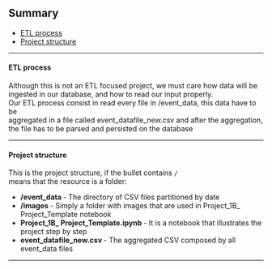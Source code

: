 ## Summary
* [ETL process](#ETL-process)
* [Project structure](#Project-structure)

--------------------------------------------

#### ETL process

Although this is not an ETL focused project, we must care how data will be <br> ingested in our database, and how to read our input properly. <br> Our ETL process consist in read every file in /event_data, this data have to be <br> aggregated in a file called event_datafile_new.csv and after the aggregation, <br>
 the file has to be parsed and persisted on the database

--------------------------------------------



#### Project structure
This is the project structure, if the bullet contains ``/`` <br>
means that the resource is a folder:

* <b> /event_data </b> - The directory of CSV files partitioned by date
* <b> /images </b> - Simply a folder with images that are used in Project_1B_ Project_Template notebook
* <b> Project_1B_ Project_Template.ipynb </b> - It is a notebook that illustrates the project step by step
* <b> event_datafile_new.csv </b> - The aggregated CSV composed by all event_data files

--------------------------------------------
